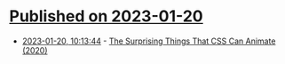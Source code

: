 # [Published on 2023-01-20](index.md)

* [2023-01-20, 10:13:44](https://news.ycombinator.com/item?id=34451002) - [The Surprising Things That CSS Can Animate (2020)](https://codersblock.com/blog/the-surprising-things-that-css-can-animate/)
